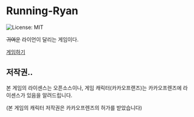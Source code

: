 # Running-Ryan
![License: MIT](https://img.shields.io/badge/License-MIT-blue.svg)

~~귀여운~~ 라이언이 달리는 게임이다.

[게임하기](https://j911.me/running-ryan/)

## 저작권..
본 게임의 라이센스는 오픈소스이나, 게임 캐릭터(카카오프랜즈)는 카카오프렌즈에 라이센스가 있음을 알려드립니다.

(본 게임의 캐릭터 저작권은 카카오프렌즈의 허가를 받았습니다)
